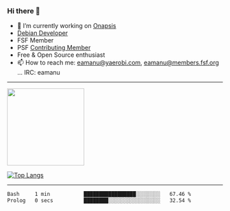 ### Hi there 👋


- 🔭 I’m currently working on [Onapsis](http://onapsis.com)
- [Debian Developer](https://qa.debian.org/developer.php?login=eamanu%40yaerobi.com)
- FSF Member
- PSF [Contributing Member](https://www.python.org/psf/membership/#what-membership-classes-are-there)
- Free & Open Source enthusiast 
- 📫 How to reach me: eamanu@yaerobi.com, eamanu@members.fsf.org ... IRC: eamanu

---

<img height="180em" src="https://github-readme-stats.vercel.app/api?theme=dark&username=eamanu&show_icons=true&hide_border=true&&count_private=true&include_all_commits=true" />

[![Top Langs](https://github-readme-stats.vercel.app/api/top-langs/?theme=dark&username=eamanu&layout=compact)](https://github.com/anuraghazra/github-readme-stats)

---

<!--START_SECTION:waka-->

```txt
Bash     1 min           █████████████████░░░░░░░░   67.46 %
Prolog   0 secs          ████████░░░░░░░░░░░░░░░░░   32.54 %
```

<!--END_SECTION:waka-->
